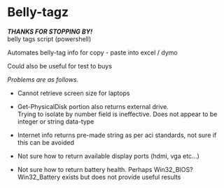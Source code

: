 # Belly-tagz
**_THANKS FOR STOPPING BY!_**<br>
belly tags script (powershell)


Automates belly-tag info for copy - paste into excel / dymo

Could also be useful for test to buys

*Problems are as follows.*

- Cannot retrieve screen size for laptops

- Get-PhysicalDisk portion also returns external drive. <br>
  Trying to isolate by number field is ineffective. Does not appear to be integer or string data-type

- Internet info returns pre-made string as per aci standards, not sure if this can be avoided

- Not sure how to return available display ports (hdmi, vga etc...)

- Not sure how to return battery health. 
  Perhaps Win32_BIOS? Win32_Battery exists but does not provide useful results

